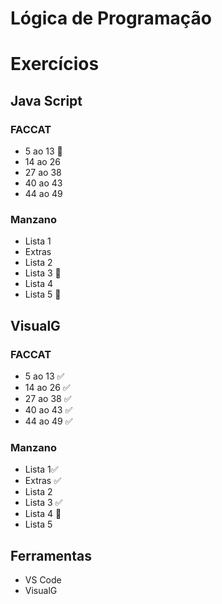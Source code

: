  # Lógica de Programação 

# Exercícios

## Java Script

### FACCAT
- 5 ao 13 :construction:
- 14 ao 26 
- 27 ao 38 
- 40 ao 43 
- 44 ao 49 
 ### Manzano
- Lista 1
- Extras
- Lista 2
- Lista 3 :construction:
- Lista 4 
- Lista 5 :construction:


## VisualG

 ### FACCAT
- 5 ao 13 :white_check_mark:
- 14 ao 26 :white_check_mark:
- 27 ao 38 :white_check_mark:
- 40 ao 43 :white_check_mark:
- 44 ao 49 :white_check_mark:
 ### Manzano
- Lista 1:white_check_mark:
- Extras :white_check_mark:
- Lista 2
- Lista 3 :white_check_mark:
- Lista 4 :construction:
- Lista 5 

## Ferramentas
- VS Code
- VisualG
